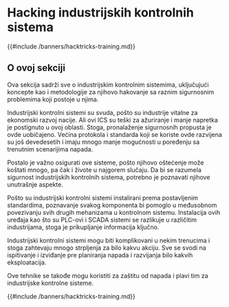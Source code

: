 # Hacking industrijskih kontrolnih sistema

{{#include /banners/hacktricks-training.md}}

## O ovoj sekciji

Ova sekcija sadrži sve o industrijskim kontrolnim sistemima, uključujući koncepte kao i metodologije za njihovo hakovanje sa raznim sigurnosnim problemima koji postoje u njima.

Industrijski kontrolni sistemi su svuda, pošto su industrije vitalne za ekonomski razvoj nacije. Ali ovi ICS su teški za ažuriranje i manje napretka je postignuto u ovoj oblasti. Stoga, pronalaženje sigurnosnih propusta je ovde uobičajeno. Većina protokola i standarda koji se koriste ovde razvijena su još devedesetih i imaju mnogo manje mogućnosti u poređenju sa trenutnim scenarijima napada.

Postalo je važno osigurati ove sisteme, pošto njihovo oštećenje može koštati mnogo, pa čak i živote u najgorem slučaju. Da bi se razumela sigurnost industrijskih kontrolnih sistema, potrebno je poznavati njihove unutrašnje aspekte.

Pošto su industrijski kontrolni sistemi instalirani prema postavljenim standardima, poznavanje svakog komponenta bi pomoglo u međusobnom povezivanju svih drugih mehanizama u kontrolnom sistemu. Instalacija ovih uređaja kao što su PLC-ovi i SCADA sistemi se razlikuje u različitim industrijama, stoga je prikupljanje informacija ključno.

Industrijski kontrolni sistemi mogu biti komplikovani u nekim trenucima i stoga zahtevaju mnogo strpljenja za bilo kakvu akciju. Sve se svodi na ispitivanje i izviđanje pre planiranja napada i razvijanja bilo kakvih eksploatacija.

Ove tehnike se takođe mogu koristiti za zaštitu od napada i plavi tim za industrijske kontrolne sisteme.

{{#include /banners/hacktricks-training.md}}
